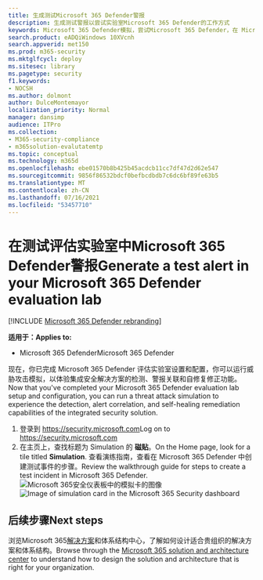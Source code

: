```yaml
---
title: 生成测试Microsoft 365 Defender警报
description: 生成测试警报以尝试实验室Microsoft 365 Defender的工作方式
keywords: Microsoft 365 Defender模拟，尝试Microsoft 365 Defender，在 Microsoft 365 Defender 中生成测试警报，在Microsoft 365 Defender测试警报
search.product: eADQiWindows 10XVcnh
search.appverid: met150
ms.prod: m365-security
ms.mktglfcycl: deploy
ms.sitesec: library
ms.pagetype: security
f1.keywords:
- NOCSH
ms.author: dolmont
author: DulceMontemayor
localization_priority: Normal
manager: dansimp
audience: ITPro
ms.collection:
- M365-security-compliance
- m365solution-evalutatemtp
ms.topic: conceptual
ms.technology: m365d
ms.openlocfilehash: ebe01570b8b425b45acdcb11cc7df47d2d62e547
ms.sourcegitcommit: 9856f86532bdcf0befbcdbdb7c6dc6bf89fe63b5
ms.translationtype: MT
ms.contentlocale: zh-CN
ms.lasthandoff: 07/16/2021
ms.locfileid: "53457710"
---
```

# <a name="generate-a-test-alert-in-your-microsoft-365-defender-evaluation-lab"></a><span data-ttu-id="1d74e-104">在测试评估实验室中Microsoft 365 Defender警报</span><span class="sxs-lookup"><span data-stu-id="1d74e-104">Generate a test alert in your Microsoft 365 Defender evaluation lab</span></span>  

[!INCLUDE [Microsoft 365 Defender rebranding](../includes/microsoft-defender.md)]


<span data-ttu-id="1d74e-105">**适用于：**</span><span class="sxs-lookup"><span data-stu-id="1d74e-105">**Applies to:**</span></span>
- <span data-ttu-id="1d74e-106">Microsoft 365 Defender</span><span class="sxs-lookup"><span data-stu-id="1d74e-106">Microsoft 365 Defender</span></span>

<span data-ttu-id="1d74e-107">现在，你已完成 Microsoft 365 Defender 评估实验室设置和配置，你可以运行威胁攻击模拟，以体验集成安全解决方案的检测、警报关联和自修复修正功能。</span><span class="sxs-lookup"><span data-stu-id="1d74e-107">Now that you've completed your Microsoft 365 Defender evaluation lab setup and configuration, you can run a threat attack simulation to experience the detection, alert correlation, and self-healing remediation capabilities of the integrated security solution.</span></span>  

1. <span data-ttu-id="1d74e-108">登录到 https://security.microsoft.com</span><span class="sxs-lookup"><span data-stu-id="1d74e-108">Log on to https://security.microsoft.com</span></span>
2. <span data-ttu-id="1d74e-109">在主页上，查找标题为 Simulation 的 **磁贴**。</span><span class="sxs-lookup"><span data-stu-id="1d74e-109">On the Home page, look for a tile titled **Simulation**.</span></span>  <span data-ttu-id="1d74e-110">查看演练指南，查看在 Microsoft 365 Defender 中创建测试事件的步骤。</span><span class="sxs-lookup"><span data-stu-id="1d74e-110">Review the walkthrough guide for steps to create a test incident in Microsoft 365 Defender.</span></span>
<br><span data-ttu-id="1d74e-111">![Microsoft 365安全仪表板中的模拟卡的图像](../../media/mtp-eval-73.png)</span><span class="sxs-lookup"><span data-stu-id="1d74e-111">![Image of simulation card in the Microsoft 365 Security dashboard](../../media/mtp-eval-73.png)</span></span> <br>

## <a name="next-steps"></a><span data-ttu-id="1d74e-112">后续步骤</span><span class="sxs-lookup"><span data-stu-id="1d74e-112">Next steps</span></span>

<span data-ttu-id="1d74e-113">浏览Microsoft 365[解决方案](../../solutions/index.yml)和体系结构中心，了解如何设计适合贵组织的解决方案和体系结构。</span><span class="sxs-lookup"><span data-stu-id="1d74e-113">Browse through the [Microsoft 365 solution and architecture center](../../solutions/index.yml) to understand how to design the solution and architecture that is right for your organization.</span></span>